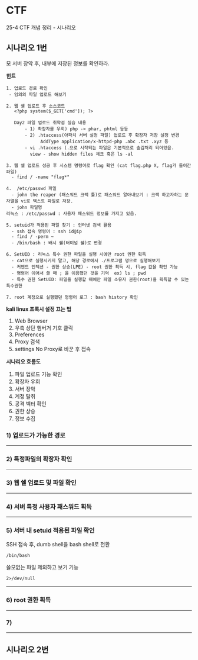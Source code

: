 # CTF

25-4 CTF 개념 정리 - 시나리오

## 시나리오 1번

모 서버 장악 후, 내부에 저장된 정보를 확인하라.

**힌트**
```
1. 업로드 경로 확인
 - 임의의 파일 업로드 해보기

2. 웹 쉘 업로드 후 소스코드
   <?php system($_GET['cmd']); ?>

   Day2 파일 업로드 취약점 실습 내용
       - 1) 확장자를 우회) php -> phar, phtml 등등
       - 2) .htaccess(아파치 서버 설정 파일) 업로드 후 확장자 저장 설정 변경
             AddType application/x-httpd-php .abc .txt .xyz 등
       - vi .htaccess (.으로 시작되는 파일은 기본적으로 숨김처리 되어있음.
         view - show hidden files 체크 혹은 ls -al

3. 웹 쉘 업로드 성공 후 시스템 명령어로 flag 확인 (cat flag.php X, flag가 들어간 파일)
  - find / -name "flag*"

4.  /etc/passwd 파일
  - john the reaper (패스워드 크랙 툴)로 패스워드 알아내보기 : 크랙 하고자하는 문자열을 vi로 텍스트 파일로 저장.
  - john 파일명
리눅스 : /etc/passwd : 사용자 패스워드 정보를 가지고 있음.

5. setuid가 적용된 파일 찾기 : 인터넷 검색 활용
  - ssh 접속 명령어 : ssh id@ip
  - find / -perm ~
  - /bin/bash : 배시 쉘(터미널 쉘)로 변경

6. SetUID : 리눅스 특수 권한 파일을 실행 시에만 root 권한 획득
  - cat으로 실행시키지 말고, 해당 경로에서 ./프로그램 명으로 실행해보기
  - 커맨드 인젝션 - 권한 상승(LPE) - root 권한 획득 시, flag 값을 확인 가능
  - 명령어 이어서 쓸 때 ; 을 이용했던 것을 기억  ex) ls ; pwd
  - 특수 권한 SetUID: 파일을 실행할 때에만 파일 소유자 권한(root)을 획득할 수 있는 특수권한

7. root 계정으로 실행했던 명령어 로그 : bash history 확인

```

**kali linux 프록시 설정 끄는 법**

1. Web Browser
2. 우측 상단 햄버거 기호 클릭
3. Preferences
4. Proxy 검색
5. settings No Proxy로 바꾼 후 접속

**시나리오 흐름도**

1. 파일 업로드 기능 확인
2. 확장자 우회
3. 서버 장악
4. 계정 탈취
5. 공격 벡터 확인
6. 권한 상승
7. 정보 수집

### 1) 업로드가 가능한 경로

***

### 2) 특정파일의 확장자 확인

***
### 3) 웹 쉘 업로드 및 파일 확인

***
### 4) 서버 특정 사용자 패스워드 획득

***
### 5) 서버 내 setuid 적용된 파일 확인

SSH 접속 후, dumb shell을 bash shell로 전환
```
/bin/bash
```

쓸모없는 파일 제외하고 보기 기능
```
2>/dev/null
```

***
### 6) root 권한 획득


***
### 7) 

***

## 시나리오 2번
